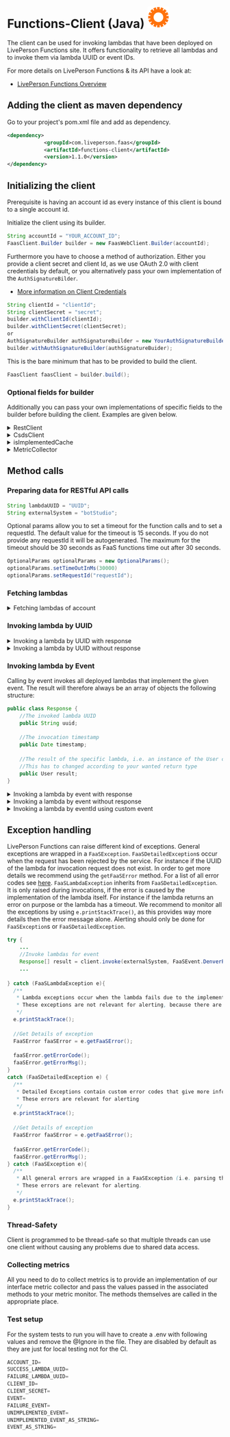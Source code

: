 
# Functions-Client (Java)   ![Alt text](logo.png "Logo")

The client can be used for invoking lambdas that have been deployed on LivePerson Functions site.
It offers functionality to retrieve all lambdas and to invoke them via lambda UUID or event IDs.

For more details on LivePerson Functions & its API have a look at:

* [LivePerson Functions Overview](https://developers.liveperson.com/liveperson-functions-overview.html)

## Adding the client as maven dependency

Go to your project's pom.xml file and add as dependency.

```xml
<dependency>
            <groupId>com.liveperson.faas</groupId>
            <artifactId>functions-client</artifactId>
            <version>1.1.0</version>
</dependency>
```

## Initializing the client

Prerequisite is having an account id as every instance of this client is bound to a single account id.

Initialize the client using its builder.

```java
String accountId = "YOUR_ACCOUNT_ID";
FaasClient.Builder builder = new FaasWebClient.Builder(accountId);
```

Furthermore you have to choose a method of authorization.
Either you provide a client secret and client Id, as we use OAuth 2.0 with client credentials by default, 
or you alternatively pass your own implementation of the `AuthSignatureBilder`.

* [More information on Client Credentials](https://developers.liveperson.com/liveperson-functions-external-invocations-client-credentials.html)


```java
String clientId = "clientId";
String clientSecret = "secret";
builder.withClientId(clientId);
builder.withClientSecret(clientSecret);
or
AuthSignatureBuilder authSignatureBuilder = new YourAuthSignatureBuilder();
builder.withAuthSignatureBuilder(authSignatureBuider);
```

This is the bare minimum that has to be provided to build the client.

```java
FaasClient faasClient = builder.build();
```

### Optional fields for builder

Additionally you can pass your own implementations of specific fields to the builder before building the client.
Examples are given below.

<details><summary>RestClient</summary>
<p>

```java
RestClient restClient = new YourRestClient();
builder.withRestClient(restClient);
```

</p>
</details>

<details><summary>CsdsClient</summary>
<p>

There are two ways to set the `CsdsClient` which resolves necessary LP domains for our application.
Either you use a map whose keys represent the service names and whose values represent the domains or you implement the `CsdsClient` interface. 
Using the map reduces the calls to the CSDS endpoint. If no `CsdsClient`is provided, the library provides a default implementation, that caches the domains for two hours.

```java
CsdsClient csdsClient = new YourCsdsClient();
builder.withCsdsClient(CsdsClient csdsClient);
or
Map<String, String> csdsMap = new HashMap<String, String>;
builder.withCsdsMap(csdsMap);
```

</p>
</details>

<details><summary>isImplementedCache</summary>
<p>

You can set the IsImplementedCache for the `isImplemented` method which determines whether there are deployed lambdas that implement a given event.
By instantiating the client yourself you can set a custom caching time. Otherwise we will default back to 60 seconds. 

```java
int cachingTimeInSeconds = 30;
builder.withIsImplementedCache(new IsImplementedCache(cachingTimeInSeconds));
```

</p>
</details>

<details><summary>MetricCollector</summary>
<p>

```java
MetricCollector metricCollector = new YourMetricCollector();
builder.withMetricCollector(metricCollector);
```

</p>
</details>

## Method calls

### Preparing data for RESTful API calls

```java
String lambdaUUID = "UUID";
String externalSystem = "botStudio";
```

Optional params allow you to set a timeout for the function calls and to set a requestId. 
The default value for the timeout is 15 seconds.
If you do not provide any requestId it will be autogenerated.
The maximum for the timeout should be 30 seconds as FaaS functions time out after 30 seconds.

```java
OptionalParams optionalParams = new OptionalParams();
optionalParams.setTimeOutInMs(30000)
optionalParams.setRequestId("requestId");
```


### Fetching lambdas

<details><summary>Fetching lambdas of account</summary>
<p>

```java
try {
    // After setting the builder up, instantiate the client
    FaasClient faasClient = builder.build();

    HashMap<String,String> filterMap = new HashMap<String, String>();
    filterMap.put("state", "Draft") // Filter lambdas by state ("Draft", "Productive", "Modified", "Marked Undeployed")
    filterMap.put("eventId", FaaSEvent.ControllerBotMessagingNewConversation.toString()); // Filter lambdas by event name (also substring)
    filterMap.put("name", "lambda_substring") // Filter lambdas by name substring

    List<LambdaResponse> lambdas = client.getLambdas(userId, filterMap, optionalParams);
    ...

} catch (FaaSException e) {...}
```

</p>
</details>

### Invoking lambda by UUID

<details><summary>Invoking a lambda by UUID with response</summary>
<p>

```java
//Set request payload
User payload = new User();
payload.name = "John Doe";

//Set header
Map<String, String> headers = new HashMap<String, String>() {{
    put("Accept-Language", "en-US");
}};

//Create invocation data => Send via body during invocation
FaaSInvocation<User> invocationData = new FaaSInvocation(headers, payload);

try {
    // After setting the builder up, instantiate the client
    FaasClient faasClient = builder.build()
    User result = client.invokeByUUID(externalSystem, lambdaUUID, invocationData, User.class, optionalParams);
    //Or call it with a requestID:
    String requestId = "requestId";
    User result = client.invokeByUUID(externalSystem, lambdaUUID, invocationData, User.class, requestId, optionalParams);
    ...

} catch (FaaSException e) {...}
```

</p>
</details>

<details><summary>Invoking a lambda by UUID without response</summary>
<p>

```java
//Set request payload
User payload = new User();
payload.name = "John Doe";

//Set header
Map<String, String> headers = new HashMap<String, String>() {{
    put("Accept-Language", "en-US");
}};

//Create invocation data => Send via body during invocation
FaaSInvocation<User> invocationData = new FaaSInvocation(headers, payload);
try {
    // After setting the builder up, instantiate the client
    FaasClient faasClient = builder.build()
    client.invokeByUUID(externalSystem, lambdaUUID, invocationData, optionalParams);

} catch (FaaSException e) {...}
```

</p>
</details>

### Invoking lambda by Event

Calling by event invokes all deployed lambdas that implement the given event.
The result will therefore always be an array of objects the following structure:

```java
public class Response {
    //The invoked lambda UUID
    public String uuid;

    //The invocation timestamp
    public Date timestamp;

    //The result of the specific lambda, i.e. an instance of the User class
    //This has to changed according to your wanted return type
    public User result;
}
```

<details><summary>Invoking a lambda by event with response</summary>
<p>

```java
//Set request payload
User payload = new User();
payload.name = "John Doe";

//Set header
Map<String, String> headers = new HashMap<String, String>() {{
    put("Accept-Language", "en-US");
}};

//Create invocation data => Send via body during invocation
FaaSInvocation<User> invocationData = new FaaSInvocation(headers, payload);

try {
    // After setting the builder up, instantiate the client
    FaasClient faasClient = builder.build()

    //Check if lambdas are implemented for event
    boolean isImplemented = client.isImplemented(externalSystem, FaaSEvent.DenverPostSurveyEmailTranscript);

    if(isImplemented){
        //Invoke lambdas for event
        Response[] result = client.invokeByEvent(externalSystem, FaaSEvent.DenverPostSurveyEmailTranscript, invocationData, Response[].class, optionalParams);

        // cast to list for convenience
        List<Response> = Arrays.asList(result);
    }
    ...

} catch (FaaSException e) {...}
```

</p>
</details>

<details><summary>Invoking a lambda by event without response</summary>
<p>

```java
//Set request payload
User payload = new User();
payload.name = "John Doe";

//Set header
Map<String, String> headers = new HashMap<String, String>() {{
    put("Accept-Language", "en-US");
}};

//Create invocation data => Send via body during invocation
FaaSInvocation<User> invocationData = new FaaSInvocation(headers, payload);
try {
    // After setting the builder up, instantiate the client
    FaasClient faasClient = builder.build()

    //Check if lambdas are implemented for event
    boolean isImplemented = client.isImplemented(externalSystem, FaaSEvent.DenverPostSurveyEmailTranscript);

    if(isImplemented){
        //Invoke lambdas for event
        client.invokeByEvent(externalSystem, FaaSEvent.DenverPostSurveyEmailTranscript, invocationData, optionalParams);
    }
    ...

} catch (FaaSException e) {...}
```

</p>
</details>

<details><summary>Invoking a lambda by eventId using custom event</summary>
<p>

Custom events are events that are not yet fully acknowledged and thus not part of the FaasEvent enum. Instead you have to
provide a string.`

```java
     //Check if lambdas are implemented for event
    boolean isImplemented = client.isImplemented(externalSystem, event);

    //With return type: 
    if(isImplemented) {
        Response[] result = client.invokeByEvent(externalSystem, event, invocationData, Response[].class, optionalParams);
    }
    //Without return type:
    if(isImplemented) {
        client.invokeByEvent(externalSystem, event, invocationData, optionalParams);
    }
```

## Logging

Our Application offers logging with Log4j2. For it to work properly you will have to create a log4j2.xml file or a similar configuration file.
It should be placed in src/main/resources. For instance you could use following configuration to log to the console.

```xml
<?xml version="1.0" encoding="UTF-8"?>
<Configuration status="warn" name="MyApp" packages="">
  <Appenders>
    <Console name="STDOUT" target="SYSTEM_OUT">
      <PatternLayout pattern="%m%n"/>
    </Console>
  </Appenders>
  <Loggers>
    <Root level="error">
      <AppenderRef ref="STDOUT"/>
    </Root>
  </Loggers>
</Configuration>
```

More detailed information about Log4j2 can be found [here](https://logging.apache.org/log4j/2.x/).

</p>
</details>

## Exception handling

LivePerson Functions can raise different kind of exceptions. General exceptions are wrapped in a `FaaSException`.
`FaaSDetailedException`s occur when the request has been rejected by the service. For instance if the UUID of the lambda for invocation request does not exist. In order to get more details we recommend using the `getFaaSError` method. For a list of all error codes see [here](https://developers.liveperson.com/liveperson-functions-external-invocations-error-codes.html).
`FaaSLambdaException` inherits from `FaaSDetailedException`. It is only raised during invocations, if the error is caused by the implementation of the lambda itself. For instance if the lambda returns an error on purpose or the lambda has a timeout. We recommend to monitor all the exceptions by using `e.printStackTrace()`, as this provides way more details then the error message alone. Alerting should only be done for `FaaSException`s or `FaaSDetailedException`.

```java
try {
    ...
    //Invoke lambdas for event
    Response[] result = client.invoke(externalSystem, FaaSEvent.DenverPostSurveyEmailTranscript, invocationData, Response[].class, optionalParams);
    ...

} catch (FaaSLambdaException e){
  /**
   * Lambda exceptions occur when the lambda fails due to the implementation.
   * These exceptions are not relevant for alerting, because there are no issues with the service itself.
   */
  e.printStackTrace();

  //Get Details of exception
  FaaSError faaSError = e.getFaaSError();

  faaSError.getErrorCode();
  faaSError.getErrorMsg();
}
catch (FaaSDetailedException e) {
  /**
   * Detailed Exceptions contain custom error codes that give more information.
   * These errors are relevant for alerting
   */
  e.printStackTrace();

  //Get Details of exception
  FaaSError faaSError = e.getFaaSError();

  faaSError.getErrorCode();
  faaSError.getErrorMsg();
} catch (FaaSException e){
  /**
   * All general errors are wrapped in a FaaSException (i.e. parsing the JSON response, or 401 on authentication).             *
   * These errors are relevant for alerting.
   */
  e.printStackTrace();
}
```

### Thread-Safety

Client is programmed to be thread-safe so that multiple threads can use one client without causing any problems due to shared data access.

### Collecting metrics

All you need to do to collect metrics is to provide an implementation of our interface metric collector and pass the values passed in the associated methods to your metric monitor.
The methods themselves are called in the appropriate place.

### Test setup

For the system tests to run you will have to create a .env with following values and remove the @Ignore in the file.
They are disabled by default as they are just for local testing not for the CI.


```java
ACCOUNT_ID=
SUCCESS_LAMBDA_UUID=
FAILURE_LAMBDA_UUID=
CLIENT_ID=
CLIENT_SECRET=
EVENT=
FAILURE_EVENT=
UNIMPLEMENTED_EVENT=
UNIMPLEMENTED_EVENT_AS_STRING=
EVENT_AS_STRING=
```
